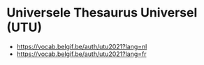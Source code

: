 # Universele Thesaurus Universel (UTU)
- https://vocab.belgif.be/auth/utu2021?lang=nl
- https://vocab.belgif.be/auth/utu2021?lang=fr
